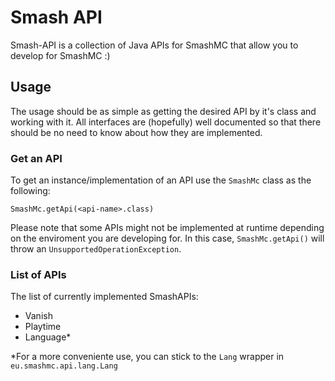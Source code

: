 # Smash API
Smash-API is a collection of Java APIs for SmashMC that allow you to develop for SmashMC :)

## Usage
The usage should be as simple as getting the desired API by it's class and working with it.
All interfaces are (hopefully) well documented so that there should be no need to know about how they are implemented.

### Get an API
To get an instance/implementation of an API use the `SmashMc` class as the following:
```
SmashMc.getApi(<api-name>.class)
```
Please note that some APIs might not be implemented at runtime depending on the enviroment you are developing for. 
In this case, `SmashMc.getApi()` will throw an `UnsupportedOperationException`.

### List of APIs
The list of currently implemented SmashAPIs:
* Vanish
* Playtime
* Language*

*For a more conveniente use, you can stick to the `Lang` wrapper in `eu.smashmc.api.lang.Lang`